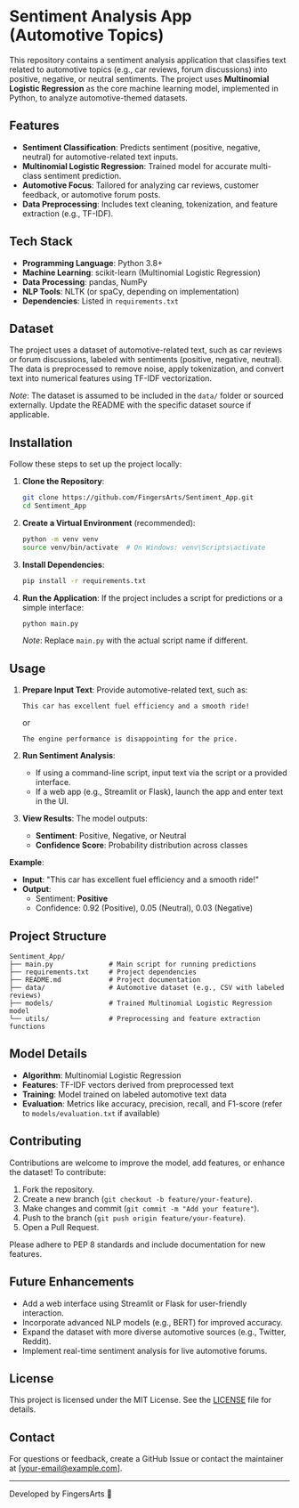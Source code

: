 # Sentiment Analysis App (Automotive Topics)

This repository contains a sentiment analysis application that classifies text related to automotive topics (e.g., car reviews, forum discussions) into positive, negative, or neutral sentiments. The project uses **Multinomial Logistic Regression** as the core machine learning model, implemented in Python, to analyze automotive-themed datasets.

## Features
- **Sentiment Classification**: Predicts sentiment (positive, negative, neutral) for automotive-related text inputs.
- **Multinomial Logistic Regression**: Trained model for accurate multi-class sentiment prediction.
- **Automotive Focus**: Tailored for analyzing car reviews, customer feedback, or automotive forum posts.
- **Data Preprocessing**: Includes text cleaning, tokenization, and feature extraction (e.g., TF-IDF).

## Tech Stack
- **Programming Language**: Python 3.8+
- **Machine Learning**: scikit-learn (Multinomial Logistic Regression)
- **Data Processing**: pandas, NumPy
- **NLP Tools**: NLTK (or spaCy, depending on implementation)
- **Dependencies**: Listed in `requirements.txt`

## Dataset
The project uses a dataset of automotive-related text, such as car reviews or forum discussions, labeled with sentiments (positive, negative, neutral). The data is preprocessed to remove noise, apply tokenization, and convert text into numerical features using TF-IDF vectorization.

*Note*: The dataset is assumed to be included in the `data/` folder or sourced externally. Update the README with the specific dataset source if applicable.

## Installation

Follow these steps to set up the project locally:

1. **Clone the Repository**:
   ```bash
   git clone https://github.com/FingersArts/Sentiment_App.git
   cd Sentiment_App
   ```

2. **Create a Virtual Environment** (recommended):
   ```bash
   python -m venv venv
   source venv/bin/activate  # On Windows: venv\Scripts\activate
   ```

3. **Install Dependencies**:
   ```bash
   pip install -r requirements.txt
   ```

4. **Run the Application**:
   If the project includes a script for predictions or a simple interface:
   ```bash
   python main.py
   ```
   *Note*: Replace `main.py` with the actual script name if different.

## Usage

1. **Prepare Input Text**:
   Provide automotive-related text, such as:
   ```
   This car has excellent fuel efficiency and a smooth ride!
   ```
   or
   ```
   The engine performance is disappointing for the price.
   ```

2. **Run Sentiment Analysis**:
   - If using a command-line script, input text via the script or a provided interface.
   - If a web app (e.g., Streamlit or Flask), launch the app and enter text in the UI.

3. **View Results**:
   The model outputs:
   - **Sentiment**: Positive, Negative, or Neutral
   - **Confidence Score**: Probability distribution across classes

**Example**:
- **Input**: "This car has excellent fuel efficiency and a smooth ride!"
- **Output**:
  - Sentiment: **Positive**
  - Confidence: 0.92 (Positive), 0.05 (Neutral), 0.03 (Negative)

## Project Structure
```
Sentiment_App/
├── main.py              # Main script for running predictions
├── requirements.txt     # Project dependencies
├── README.md            # Project documentation
├── data/                # Automotive dataset (e.g., CSV with labeled reviews)
├── models/              # Trained Multinomial Logistic Regression model
└── utils/               # Preprocessing and feature extraction functions
```

## Model Details
- **Algorithm**: Multinomial Logistic Regression
- **Features**: TF-IDF vectors derived from preprocessed text
- **Training**: Model trained on labeled automotive text data
- **Evaluation**: Metrics like accuracy, precision, recall, and F1-score (refer to `models/evaluation.txt` if available)

## Contributing

Contributions are welcome to improve the model, add features, or enhance the dataset! To contribute:

1. Fork the repository.
2. Create a new branch (`git checkout -b feature/your-feature`).
3. Make changes and commit (`git commit -m "Add your feature"`).
4. Push to the branch (`git push origin feature/your-feature`).
5. Open a Pull Request.

Please adhere to PEP 8 standards and include documentation for new features.

## Future Enhancements
- Add a web interface using Streamlit or Flask for user-friendly interaction.
- Incorporate advanced NLP models (e.g., BERT) for improved accuracy.
- Expand the dataset with more diverse automotive sources (e.g., Twitter, Reddit).
- Implement real-time sentiment analysis for live automotive forums.

## License

This project is licensed under the MIT License. See the [LICENSE](LICENSE) file for details.

## Contact

For questions or feedback, create a GitHub Issue or contact the maintainer at [your-email@example.com].

---

Developed by FingersArts 🚗